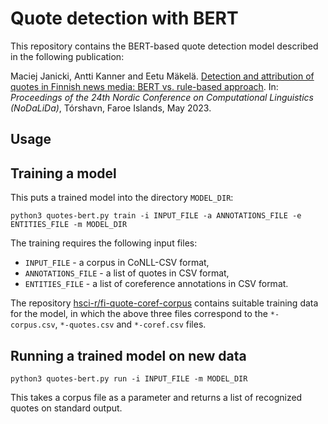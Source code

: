 # Quote detection with BERT

This repository contains the BERT-based quote detection model described
in the following publication:

Maciej Janicki, Antti Kanner and Eetu Mäkelä.
[Detection and attribution of quotes in Finnish news media: BERT vs. rule-based approach](https://openreview.net/forum?id=YTVwaoG0Mi).
In: *Proceedings of the 24th Nordic Conference on Computational Linguistics (NoDaLiDa)*,
Tórshavn, Faroe Islands, May 2023.

## Usage

## Training a model

This puts a trained model into the directory `MODEL_DIR`:
```
python3 quotes-bert.py train -i INPUT_FILE -a ANNOTATIONS_FILE -e ENTITIES_FILE -m MODEL_DIR
```

The training requires the following input files:
- `INPUT_FILE` - a corpus in CoNLL-CSV format,
- `ANNOTATIONS_FILE` - a list of quotes in CSV format,
- `ENTITIES_FILE` - a list of coreference annotations in CSV format.

The repository
[hsci-r/fi-quote-coref-corpus](https://github.com/hsci-r/fi-quote-coref-corpus)
contains suitable training data for the model, in which the above three
files correspond to the `*-corpus.csv`, `*-quotes.csv` and `*-coref.csv` files.

## Running a trained model on new data

```
python3 quotes-bert.py run -i INPUT_FILE -m MODEL_DIR
```

This takes a corpus file as a parameter and returns a list of recognized
quotes on standard output.

